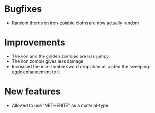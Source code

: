 # Bugfixes
* Random thorns on iron-zombie cloths are now actually random

# Improvements
* The iron and the golden zombies are less jumpy
* The iron zombie gives less damage
* Increased the iron-zombie sword drop chance, added the sweeping-egde enhancement to it

# New features
* Allowed to use "NETHERITE" as a material-type
